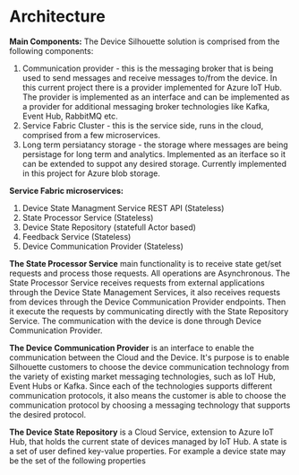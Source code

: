 # Architecture

**Main Components:**
The Device Silhouette solution is comprised from the following components:

1. Communication provider - this is the messaging broker that is being used to send messages and receive messages to/from the device. In this current project there is a provider implemented for Azure IoT Hub. The provider is implemented as an interface and can be implemented as a provider for additional messaging broker technologies like Kafka, Event Hub, RabbitMQ etc.
2. Service Fabric Cluster - this is the service side, runs in the cloud, comprised from a few microservices.
3. Long term persiatancy storage - the storage where messages are being persistage for long term and analytics. Implemented as an iterface so it can be extended to suppot any desired storage. Currently implemented in this project for Azure blob storage.

**Service Fabric microservices:**

1. Device State Managment Service REST API (Stateless)
2. State Processor Service (Stateless)
2. Device State Repository (statefull Actor based)
4. Feedback Service (Stateless)
5. Device Communication Provider (Stateless)

**The State Processor Service** main functionality is to receive state get/set requests and process those requests. All operations are Asynchronous. The State Processor Service receives requests from external applications through the Device State Management Services, it also receives requests from devices through the Device Communication Provider endpoints. Then it execute the requests by communicating directly with the State Repository Service. The communication with the device is done through Device Communication Provider.

**The Device Communication Provider** is an interface to enable the communication between the Cloud and the Device. It's purpose is to enable Silhouette customers to choose the device communication technology from the variety of existing market messaging technologies, such as IoT Hub, Event Hubs or Kafka. Since each of the technologies supports different communication protocols, it also means the customer is able to choose the communication protocol by choosing a messaging technology that supports the desired protocol.


**The Device State Repository** is a Cloud Service, extension to Azure IoT Hub, that holds the current state of devices managed by IoT Hub. A state is a set of user defined key-value properties. For example a device state may be the set of the following properties








